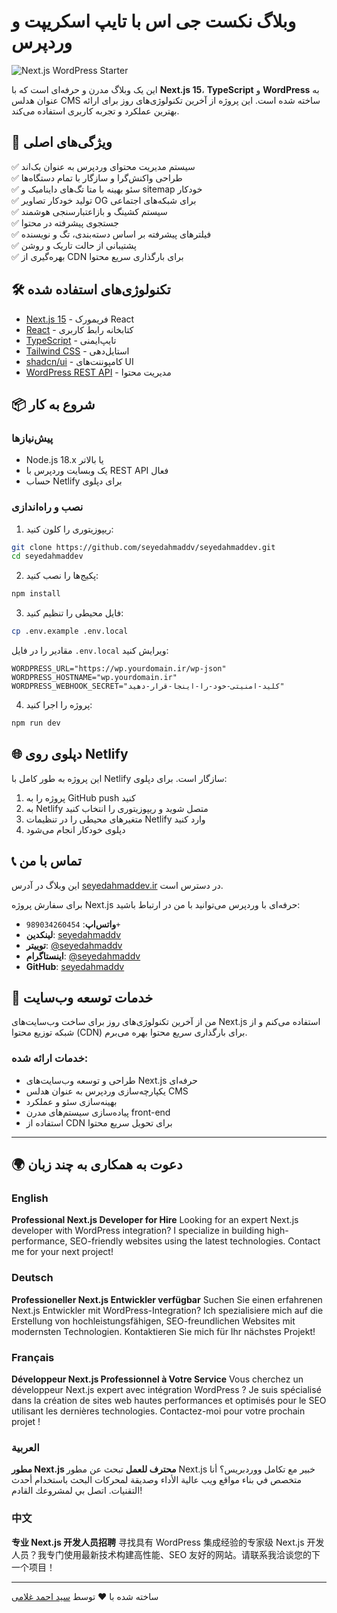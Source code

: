 # وبلاگ نکست جی اس با تایپ اسکریپت و وردپرس

![Next.js WordPress Starter](https://github.com/user-attachments/assets/8b268c36-eb0d-459f-b9f1-b5f129bd29bc)

این یک وبلاگ مدرن و حرفه‌ای است که با **Next.js 15**، **TypeScript** و **WordPress** به عنوان هدلس CMS ساخته شده است. این پروژه از آخرین تکنولوژی‌های روز برای ارائه بهترین عملکرد و تجربه کاربری استفاده می‌کند.

## 🚀 ویژگی‌های اصلی

✅ سیستم مدیریت محتوای وردپرس به عنوان بک‌اند  
✅ طراحی واکنش‌گرا و سازگار با تمام دستگاه‌ها  
✅ سئو بهینه با متا تگ‌های داینامیک و sitemap خودکار  
✅ تولید خودکار تصاویر OG برای شبکه‌های اجتماعی  
✅ سیستم کشینگ و بازاعتبارسنجی هوشمند  
✅ جستجوی پیشرفته در محتوا  
✅ فیلترهای پیشرفته بر اساس دسته‌بندی، تگ و نویسنده  
✅ پشتیبانی از حالت تاریک و روشن  
✅ بهره‌گیری از CDN برای بارگذاری سریع محتوا  

## 🛠️ تکنولوژی‌های استفاده شده

- [Next.js 15](https://nextjs.org/docs) - فریمورک React
- [React](https://react.dev/) - کتابخانه رابط کاربری
- [TypeScript](https://www.typescriptlang.org/docs/) - تایپ‌ایمنی
- [Tailwind CSS](https://tailwindcss.com/) - استایل‌دهی
- [shadcn/ui](https://ui.shadcn.com/docs) - کامپوننت‌های UI
- [WordPress REST API](https://developer.wordpress.org/rest-api/) - مدیریت محتوا

## 📦 شروع به کار

### پیش‌نیازها

- Node.js 18.x یا بالاتر
- یک وبسایت وردپرس با REST API فعال
- حساب Netlify برای دپلوی

### نصب و راه‌اندازی

1. ریپوزیتوری را کلون کنید:

```bash
git clone https://github.com/seyedahmaddv/seyedahmaddev.git
cd seyedahmaddev
```

2. پکیج‌ها را نصب کنید:

```bash
npm install
```

3. فایل محیطی را تنظیم کنید:

```bash
cp .env.example .env.local
```

مقادیر را در فایل `.env.local` ویرایش کنید:

```env
WORDPRESS_URL="https://wp.yourdomain.ir/wp-json"
WORDPRESS_HOSTNAME="wp.yourdomain.ir"
WORDPRESS_WEBHOOK_SECRET="کلید-امنیتی-خود-را-اینجا-قرار-دهید"
```

4. پروژه را اجرا کنید:

```bash
npm run dev
```

## 🌐 دپلوی روی Netlify

این پروژه به طور کامل با Netlify سازگار است. برای دپلوی:

1. پروژه را به GitHub push کنید
2. به Netlify متصل شوید و ریپوزیتوری را انتخاب کنید
3. متغیرهای محیطی را در تنظیمات Netlify وارد کنید
4. دپلوی خودکار انجام می‌شود

## 📞 تماس با من

این وبلاگ در آدرس [seyedahmaddev.ir](https://seyedahmaddev.ir) در دسترس است.

برای سفارش پروژه Next.js حرفه‌ای با وردپرس می‌توانید با من در ارتباط باشید:

- **واتس‌اپ**: `989034260454+`
- **لینکدین**: [seyedahmaddv](https://linkedin.com/in/seyedahmaddv)
- **توییتر**: [@seyedahmaddv](https://twitter.com/seyedahmaddv)
- **اینستاگرام**: [@seyedahmaddv](https://instagram.com/seyedahmaddv)
- **GitHub**: [seyedahmaddv](https://github.com/seyedahmaddv)

## 💼 خدمات توسعه وب‌سایت

من از آخرین تکنولوژی‌های روز برای ساخت وب‌سایت‌های Next.js استفاده می‌کنم و از شبکه توزیع محتوا (CDN) برای بارگذاری سریع محتوا بهره می‌برم.

### خدمات ارائه شده:
- طراحی و توسعه وب‌سایت‌های Next.js حرفه‌ای
- یکپارچه‌سازی وردپرس به عنوان هدلس CMS
- بهینه‌سازی سئو و عملکرد
- پیاده‌سازی سیستم‌های مدرن front-end
- استفاده از CDN برای تحویل سریع محتوا

---

## 🌍 دعوت به همکاری به چند زبان

### English
**Professional Next.js Developer for Hire**
Looking for an expert Next.js developer with WordPress integration? I specialize in building high-performance, SEO-friendly websites using the latest technologies. Contact me for your next project!

### Deutsch
**Professioneller Next.js Entwickler verfügbar**
Suchen Sie einen erfahrenen Next.js Entwickler mit WordPress-Integration? Ich spezialisiere mich auf die Erstellung von hochleistungsfähigen, SEO-freundlichen Websites mit modernsten Technologien. Kontaktieren Sie mich für Ihr nächstes Projekt!

### Français
**Développeur Next.js Professionnel à Votre Service**
Vous cherchez un développeur Next.js expert avec intégration WordPress ? Je suis spécialisé dans la création de sites web hautes performances et optimisés pour le SEO utilisant les dernières technologies. Contactez-moi pour votre prochain projet !

### العربية
**مطور Next.js محترف للعمل**
تبحث عن مطور Next.js خبير مع تكامل ووردبريس؟ أنا متخصص في بناء مواقع ويب عالية الأداء وصديقة لمحركات البحث باستخدام أحدث التقنيات. اتصل بي لمشروعك القادم!

### 中文
**专业 Next.js 开发人员招聘**
寻找具有 WordPress 集成经验的专家级 Next.js 开发人员？我专门使用最新技术构建高性能、SEO 友好的网站。请联系我洽谈您的下一个项目！

---

ساخته شده با ❤️ توسط [سید احمد غلامی](https://seyedahmaddev.ir)